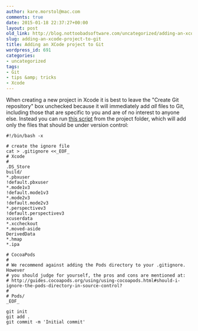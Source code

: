 ```yaml
---
author: kare.morstol@mac.com
comments: true
date: 2015-01-18 22:37:27+00:00
layout: post
old_link: http://blog.nottoobadsoftware.com/uncategorized/adding-an-xcode-project-to-git/
slug: adding-an-xcode-project-to-git
title: Adding an XCode project to Git
wordpress_id: 691
categories: 
- uncategorized
tags:
- Git
- tips &amp; tricks
- Xcode
---
```


When creating a new project in Xcode it is best to leave the "Create Git repository" box unchecked because it will immediately add _all_ files to Git, including those that are specific to you and are of no interest to anyone else. Instead you can run [this script](https://gist.github.com/kareman/4f97459439804443cb87) from the project folder, which will add only the files that should be under version control:


    
    
    
    #!/bin/bash -x
    
    # create the ignore file
    cat > .gitignore <<_EOF_
    # Xcode
    #
    .DS_Store
    build/
    *.pbxuser
    !default.pbxuser
    *.mode1v3
    !default.mode1v3
    *.mode2v3
    !default.mode2v3
    *.perspectivev3
    !default.perspectivev3
    xcuserdata
    *.xccheckout
    *.moved-aside
    DerivedData
    *.hmap
    *.ipa
    
    # CocoaPods
    #
    # We recommend against adding the Pods directory to your .gitignore. However
    # you should judge for yourself, the pros and cons are mentioned at:
    # http://guides.cocoapods.org/using/using-cocoapods.html#should-i-ignore-the-pods-directory-in-source-control?
    #
    # Pods/
    _EOF_
    
    git init
    git add .
    git commit -m 'Initial commit'
    
    
